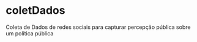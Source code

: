 # coletDados
Coleta de Dados de redes sociais para capturar percepção pública sobre um política pública

